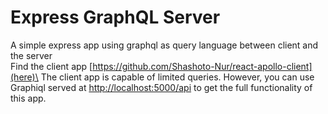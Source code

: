 # Express GraphQL Server

A simple express app using graphql as query language between client and the server\
Find the client app [https://github.com/Shashoto-Nur/react-apollo-client](here)\
The client app is capable of limited queries. However, you can use Graphiql served at <http://localhost:5000/api> to get the full functionality of this app.
